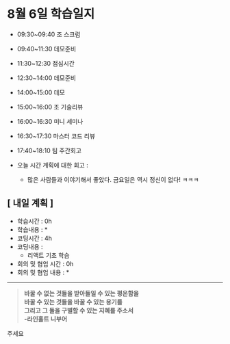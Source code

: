 # 8월 6일 학습일지
 - 09:30~09:40 조 스크럼
 - 09:40~11:30 데모준비
 - 11:30~12:30 점심시간
 - 12:30~14:00 데모준비
 - 14:00~15:00 데모
 - 15:00~16:00 조 기술리뷰
 - 16:00~16:30 미니 세미나
 - 16:30~17:30 마스터 코드 리뷰
 - 17:40~18:10 팀 주간회고

- 오늘 시간 계획에 대한 회고 : 
    * 많은 사람들과 이야기해서 좋았다. 금요일은 역시 정신이 없다! ㅋㅋㅋ
        
## [ 내일 계획 ]
- 학습시간 : 0h
- 학습내용 :
    *
- 코딩시간 : 4h
- 코딩내용 :
    * 리액트 기초 학습
- 회의 및 협업 시간 : 0h
- 회의 및 협업 내용 : 
   *     
   
* * *

>**바꿀 수 없는 것들을 받아들일 수 있는 평온함을<br>바꿀 수 있는 것들을 바꿀 수 있는 용기를<br>그리고 그 둘을 구별할 수 있는 지혜를 주소서<br>-라인홀트 니부어**

주세요
